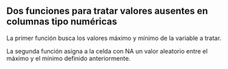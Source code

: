 ## Dos funciones para tratar valores ausentes en columnas tipo numéricas

La primer función busca los valores máximo y mínimo de la variable a tratar.

La segunda función asigna a la celda con NA un valor aleatorio entre el máximo y el mínimo definido anteriormente.
